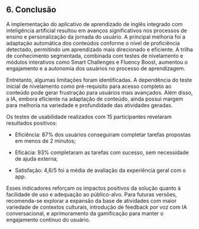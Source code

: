 ## 6. Conclusão

A implementação do aplicativo de aprendizado de inglês integrado com inteligência artificial resultou em avanços significativos nos processos de ensino e personalização da jornada do usuário. A principal melhoria foi a adaptação automática dos conteúdos conforme o nível de proficiência detectado, permitindo um aprendizado mais direcionado e eficiente. A trilha de conhecimento segmentada, combinada com testes de nivelamento e módulos interativos como Smart Challenges e Fluency Boost, aumentou o engajamento e a autonomia dos usuários no processo de aprendizagem.

Entretanto, algumas limitações foram identificadas. A dependência do teste inicial de nivelamento como pré-requisito para acesso completo ao conteúdo pode gerar frustração para usuários mais avançados. Além disso, a IA, embora eficiente na adaptação de conteúdo, ainda possui margem para melhoria na variedade e profundidade das atividades geradas.

Os testes de usabilidade realizados com 15 participantes revelaram resultados positivos:

- Eficiência: 87% dos usuários conseguiram completar tarefas propostas em menos de 2 minutos;

- Eficácia: 93% completaram as tarefas com sucesso, sem necessidade de ajuda externa;

- Satisfação: 4,6/5 foi a média de avaliação da experiência geral com o app.

Esses indicadores reforçam os impactos positivos da solução quanto à facilidade de uso e adequação ao público-alvo. Para futuras versões, recomenda-se explorar a expansão da base de atividades com maior variedade de contextos culturais, introdução de feedback por voz com IA conversacional, e aprimoramento da gamificação para manter o engajamento contínuo do usuário.
